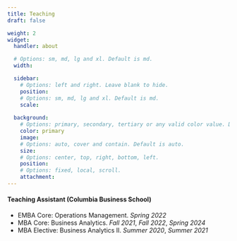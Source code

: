```yaml
---
title: Teaching
draft: false

weight: 2
widget:
  handler: about

  # Options: sm, md, lg and xl. Default is md.
  width:

  sidebar:
    # Options: left and right. Leave blank to hide.
    position:
    # Options: sm, md, lg and xl. Default is md.
    scale:
  
  background:
    # Options: primary, secondary, tertiary or any valid color value. Default is primary.
    color: primary
    image:
    # Options: auto, cover and contain. Default is auto.
    size:
    # Options: center, top, right, bottom, left.
    position:
    # Options: fixed, local, scroll.
    attachment: 
---
```


#### Teaching Assistant (Columbia Business School)

- EMBA Core: Operations Management. *Spring 2022*
- MBA Core: Business Analytics. *Fall 2021*, *Fall 2022*, *Spring 2024*
- MBA Elective: Business Analytics II. *Summer 2020*, *Summer 2021*